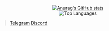 <div align="center">
  
  [![Anurag's GitHub stats](https://github-readme-stats.vercel.app/api?username=Tim-977)](https://github.com/Tim-977)
  <br>
  <img src="https://github-readme-stats.vercel.app/api/top-langs?username=Tim-977&show_icons=true&locale=en&layout=compact&theme=chartreuse-dark" alt="Top Languages" />
  
</div>


>[Telegram](https://t.me/timbrzm)
>[Discord](https://discord.com/users/618793085735927808)
